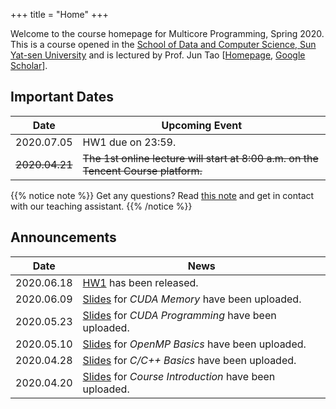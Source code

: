 +++
title = "Home"
+++

Welcome to the course homepage for Multicore Programming, Spring 2020. This is a course opened in the [School of Data and Computer Science, Sun Yat-sen University](http://sdcs.sysu.edu.cn/) and is lectured by Prof. Jun Tao [[Homepage](http://sdcs.sysu.edu.cn/content/4630), [Google Scholar](https://scholar.google.com/citations?user=w5zP-5IAAAAJ&hl=en)].

## Important Dates

| Date | Upcoming Event |
|------|----------------|
| 2020.07.05 | HW1 due on 23:59. |
| ~~2020.04.21~~ | ~~The 1st online lecture will start at 8:00 a.m. on the Tencent Course platform.~~ | 

{{% notice note %}}
Get any questions? Read [this note](./about) and get in contact with our teaching assistant.
{{% /notice %}}

## Announcements

| Date | News |
|------|----------------|
| 2020.06.18 | [HW1](./assignments) has been released. |
| 2020.06.09 | [Slides](./syllabus) for *CUDA Memory* have been uploaded. |
| 2020.05.23 | [Slides](./syllabus) for *CUDA Programming* have been uploaded. |
| 2020.05.10 | [Slides](./syllabus) for *OpenMP Basics* have been uploaded. |
| 2020.04.28 | [Slides](./syllabus) for *C/C++ Basics* have been uploaded. |
| 2020.04.20 | [Slides](./syllabus) for *Course Introduction* have been uploaded. |

